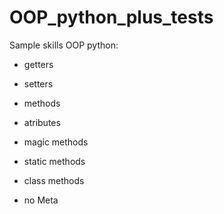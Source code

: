 # OOP_python_plus_tests

Sample skills OOP python:

- getters

- setters

- methods

- atributes

- magic methods

- static methods

- class methods

- no Meta



